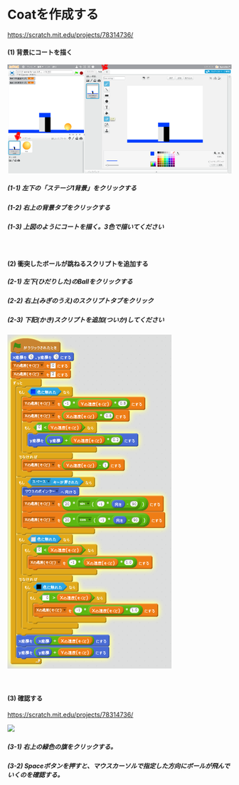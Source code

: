 # Coatを作成する
https://scratch.mit.edu/projects/78314736/

#### (1) 背景にコートを描く
![](coat_001a.png)

##### (1-1) 左下の「ステージ1背景」をクリックする
##### (1-2) 右上の背景タブをクリックする
##### (1-3) 上図のようにコートを描く。3色で描いてください

　
　　
#### (2) 衝突したボールが跳ねるスクリプトを追加する

##### (2-1) 左下(ひだりした)のBallをクリックする

##### (2-2) 右上(みぎのうえ)のスクリプトタブをクリック

##### (2-3) 下記(かき)スクリプトを追加(ついか)してください
![](coat_script_001a.png)


　
　
　
#### (3) 確認する
https://scratch.mit.edu/projects/78314736/

![](right_left_scratch.png)
##### (3-1) 右上の緑色の旗をクリックする。
##### (3-2) Spaceボタンを押すと、マウスカーソルで指定した方向にボールが飛んでいくのを確認する。